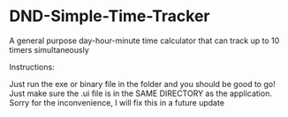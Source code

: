 # DND-Simple-Time-Tracker
A general purpose day-hour-minute time calculator that can track up to 10 timers simultaneously

Instructions:

Just run the exe or binary file in the folder and you should be good to go! Just make sure the
.ui file is in the SAME DIRECTORY as the application. Sorry for the inconvenience, I will fix this
in a future update
